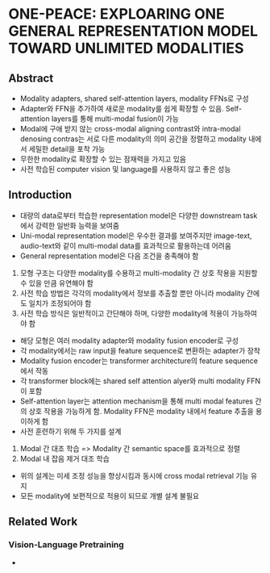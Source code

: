 # ONE-PEACE: EXPLOARING ONE GENERAL REPRESENTATION MODEL TOWARD UNLIMITED MODALITIES

## Abstract

- Modality adapters, shared self-attention layers, modality FFNs로 구성
- Adapter와 FFN을 추가하여 새로운 modality를 쉽게 확장할 수 있음. Self-attention layers를 통해 multi-modal fusion이 가능
- Modal에 구애 받지 않는 cross-modal aligning contrast와 intra-modal denosing contras는 서로 다른 modality의 의미 공간을 정렬하고 modality 내에서 세밀한 detail을 포착 가능
- 무한한 modality로 확장할 수 있는 잠재력을 가지고 있음 
- 사전 학습된 computer vision 및 language를 사용하지 않고 좋은 성능

## Introduction
- 대량의 data로부터 학습한 representation model은 다양한 downstream task에서 강력한 일반화 능력을 보여줌
- Uni-modal representation model은 우수한 결과를 보여주지만 image-text, audio-text와 같이 multi-modal data를 효과적으로 활용하는데 어려움
- General representation model은 다음 조건을 충족해야 함
1. 모형 구조는 다양한 modality를 수용하고 multi-modality 간 상호 작용을 지원할 수 있을 만큼 유연해야 함
2. 사전 학습 방법은 각각의 modality에서 정보를 추출할 뿐만 아니라 modality 간에도 일치가 조정되어야 함
3. 사전 학습 방식은 일반적이고 간단해야 하며, 다양한 modality에 적용이 가능하여야 함

- 해당 모형은 여러 modality adapter와 modality fusion encoder로 구성
- 각 modality에서는 raw input을 feature sequence로 변환하는 adapter가 장착
- Modality fusion encoder는 transformer architecture의 feature sequence에서 작동
- 각 transformer block에는 shared self attention alyer와 multi modality FFN이 포함
- Self-attention layer는 attention mechanism을 통해 multi modal features 간의 상호 작용을 가능하게 함. Modality FFN은 modality 내에서 feature 추출을 용이하게 함
- 사전 훈련하기 위해 두 가지를 설계
1. Modal 간 대조 학습 => Modality 간 semantic space를 효과적으로 정렬
2. Modal 내 잡음 제거 대조 학습
- 위의 설계는 미세 조정 성능을 향상시킴과 동시에 cross modal retrieval 기능 유지
- 모든 modality에 보편적으로 적용이 되므로 개별 설계 불필요

## Related Work

### Vision-Language Pretraining

- 
